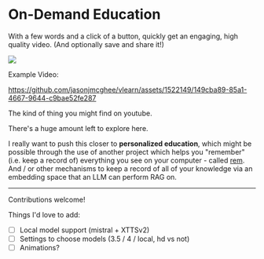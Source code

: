 # On-Demand Education

With a few words and a click of a button, quickly get an engaging, high quality video.
(And optionally save and share it!)

<a href="https://www.loom.com/share/b6bf0dcef3874d338bb71cef4db00cfd">
  <img style="max-width:300px;" src="https://cdn.loom.com/sessions/thumbnails/b6bf0dcef3874d338bb71cef4db00cfd-with-play.gif">
</a>

Example Video:

https://github.com/jasonjmcghee/vlearn/assets/1522149/149cba89-85a1-4667-9644-c9bae52fe287


The kind of thing you might find on youtube.

There's a huge amount left to explore here.

I really want to push this closer to **personalized education**, 
which might be possible through the use of another project which
helps you "remember" (i.e. keep a record of) everything you see
on your computer - called [rem](https://github.com/jasonjmcghee/rem).
And / or other mechanisms to keep a record of all of your knowledge
via an embedding space that an LLM can perform RAG on.

------------------------------------

Contributions welcome!

Things I'd love to add:

- [ ] Local model support (mistral + XTTSv2)
- [ ] Settings to choose models (3.5 / 4 / local, hd vs not)
- [ ] Animations?
